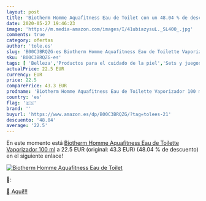```yaml
---
layout: post
title: 'Biotherm Homme Aquafitness Eau de Toilet con un 48.04 % de descuento'
date: 2020-05-27 19:46:23
image: 'https://m.media-amazon.com/images/I/41ubiazysuL._SL400_.jpg'
comments: true
category: ofertas
author: 'tole.es'
slug: 'B00C3BRQZG-es Biotherm Homme Aquafitness Eau de Toilette Vaporizador 100 ml'
sku: 'B00C3BRQZG-es'
tags: [ 'Belleza','Productos para el cuidado de la piel','Sets y juegos para el cuidado de la piel','de','eau','toilette', ]
actualPrice: 22.5 EUR
currency: EUR
price: 22.5
comparePrice: 43.3 EUR
prodname: 'Biotherm Homme Aquafitness Eau de Toilette Vaporizador 100 ml'
country: 'es'
flag: '🇪🇸'
brand: ''
buyurl: 'https://www.amazon.es/dp/B00C3BRQZG/?tag=tolees-21'
descuento: '48.04'
average: '22.5'
---
```


En este momento está [Biotherm Homme Aquafitness Eau de Toilette Vaporizador 100 ml](https://www.amazon.es/dp/B00C3BRQZG/?tag=tolees-21) a 22.5 EUR (original: 43.3 EUR) (48.04 %  de descuento) en el siguiente enlace!

[![Biotherm Homme Aquafitness Eau de Toilet](https://m.media-amazon.com/images/I/41ubiazysuL._SL400_.jpg)](https://www.amazon.es/dp/B00C3BRQZG/?tag=tolees-21)

🔎:


[🛒 Aquí!!!](https://www.amazon.es/dp/B00C3BRQZG/?tag=tolees-21)
